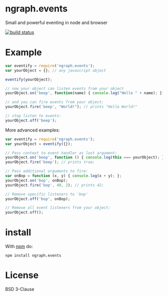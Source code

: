 ngraph.events
=============

Small and powerful eventing in node and browser

[![build status](https://secure.travis-ci.org/anvaka/ngraph.events.png)](http://travis-ci.org/anvaka/ngraph.events)

Example
=======

``` js
var eventify = require('ngraph.events');
var yourObject = {}; // any javascript object

eventify(yourObject);

// now your object can listen events from your object
yourObject.on('beep', function(name) { console.log("Hello " + name); });

// and you can fire events from your object:
yourObject.fire('beep', "World!"); // prints "Hello World!"

// stop listen to events:
yourObject.off('beep');
```

More advanced examples:

``` js
var eventify = require('ngraph.events');
var yourObject = eventify({});

// Pass context to event handler as last argument:
yourObject.on('beep', function () { console.log(this === yourObject); }, yourObject);
yourObject.fire('beep'); // prints true;

// Pass additional arguments to fire:
var onBop = function (x, y) { console.log(x + y); };
yourObject.on('bop', onBop);
yourObject.fire('bop', 40, 2); // prints 42;

// Remove specific listeners to 'bop'
yourObject.off('bop', onBop);

// Remove all event listeners from your object:
yourObject.off();
```

install
=======

With [npm](http://npmjs.org) do:

```
npm install ngraph.events
```

License
=======

BSD 3-Clause
